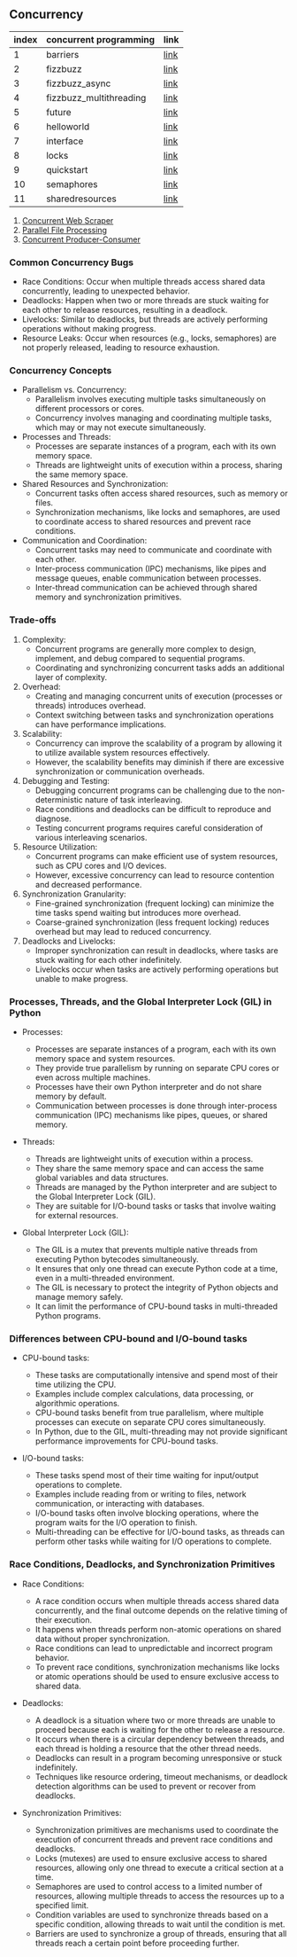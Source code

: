 ## Concurrency

| index | concurrent programming  | link                                           |
| ----- | ----------------------- | ---------------------------------------------- |
| 1     | barriers                | [link](/concurrent/barriers.py)                |
| 2     | fizzbuzz                | [link](/concurrent/fizzbuzz.py)                |
| 3     | fizzbuzz_async          | [link](/concurrent/fizzbuzz_async.py)          |
| 4     | fizzbuzz_multithreading | [link](/concurrent/fizzbuzz_multithreading.py) |
| 5     | future                  | [link](/concurrent/future.py)                  |
| 6     | helloworld              | [link](/concurrent/helloworld.py)              |
| 7     | interface               | [link](/concurrent/interface.py)               |
| 8     | locks                   | [link](/concurrent/locks.py)                   |
| 9     | quickstart              | [link](/concurrent/quickstart.py)              |
| 10    | semaphores              | [link](/concurrent/semaphores.py)              |
| 11    | sharedresources         | [link](/concurrent/sharedresources.py)         |

1. [Concurrent Web Scraper](/crawler/)
2. [Parallel File Processing](/file_processing/)
3. [Concurrent Producer-Consumer](/producer_consumer/)

### Common Concurrency Bugs

- Race Conditions: Occur when multiple threads access shared data concurrently, leading to unexpected behavior.
- Deadlocks: Happen when two or more threads are stuck waiting for each other to release resources, resulting in a deadlock.
- Livelocks: Similar to deadlocks, but threads are actively performing operations without making progress.
- Resource Leaks: Occur when resources (e.g., locks, semaphores) are not properly released, leading to resource exhaustion.

### Concurrency Concepts

- Parallelism vs. Concurrency:
  - Parallelism involves executing multiple tasks simultaneously on different processors or cores.
  - Concurrency involves managing and coordinating multiple tasks, which may or may not execute simultaneously.
- Processes and Threads:
  - Processes are separate instances of a program, each with its own memory space.
  - Threads are lightweight units of execution within a process, sharing the same memory space.
- Shared Resources and Synchronization:
  - Concurrent tasks often access shared resources, such as memory or files.
  - Synchronization mechanisms, like locks and semaphores, are used to coordinate access to shared resources and prevent race conditions.
- Communication and Coordination:
  - Concurrent tasks may need to communicate and coordinate with each other.
  - Inter-process communication (IPC) mechanisms, like pipes and message queues, enable communication between processes.
  - Inter-thread communication can be achieved through shared memory and synchronization primitives.

### Trade-offs

1. Complexity:
   - Concurrent programs are generally more complex to design, implement, and debug compared to sequential programs.
   - Coordinating and synchronizing concurrent tasks adds an additional layer of complexity.
2. Overhead:
   - Creating and managing concurrent units of execution (processes or threads) introduces overhead.
   - Context switching between tasks and synchronization operations can have performance implications.
3. Scalability:
   - Concurrency can improve the scalability of a program by allowing it to utilize available system resources effectively.
   - However, the scalability benefits may diminish if there are excessive synchronization or communication overheads.
4. Debugging and Testing:
   - Debugging concurrent programs can be challenging due to the non-deterministic nature of task interleaving.
   - Race conditions and deadlocks can be difficult to reproduce and diagnose.
   - Testing concurrent programs requires careful consideration of various interleaving scenarios.
5. Resource Utilization:
   - Concurrent programs can make efficient use of system resources, such as CPU cores and I/O devices.
   - However, excessive concurrency can lead to resource contention and decreased performance.
6. Synchronization Granularity:
   - Fine-grained synchronization (frequent locking) can minimize the time tasks spend waiting but introduces more overhead.
   - Coarse-grained synchronization (less frequent locking) reduces overhead but may lead to reduced concurrency.
7. Deadlocks and Livelocks:
   - Improper synchronization can result in deadlocks, where tasks are stuck waiting for each other indefinitely.
   - Livelocks occur when tasks are actively performing operations but unable to make progress.

### Processes, Threads, and the Global Interpreter Lock (GIL) in Python

- Processes:

  - Processes are separate instances of a program, each with its own memory space and system resources.
  - They provide true parallelism by running on separate CPU cores or even across multiple machines.
  - Processes have their own Python interpreter and do not share memory by default.
  - Communication between processes is done through inter-process communication (IPC) mechanisms like pipes, queues, or shared memory.

- Threads:
  - Threads are lightweight units of execution within a process.
  - They share the same memory space and can access the same global variables and data structures.
  - Threads are managed by the Python interpreter and are subject to the Global Interpreter Lock (GIL).
  - They are suitable for I/O-bound tasks or tasks that involve waiting for external resources.
- Global Interpreter Lock (GIL):
  - The GIL is a mutex that prevents multiple native threads from executing Python bytecodes simultaneously.
  - It ensures that only one thread can execute Python code at a time, even in a multi-threaded environment.
  - The GIL is necessary to protect the integrity of Python objects and manage memory safely.
  - It can limit the performance of CPU-bound tasks in multi-threaded Python programs.

### Differences between CPU-bound and I/O-bound tasks

- CPU-bound tasks:

  - These tasks are computationally intensive and spend most of their time utilizing the CPU.
  - Examples include complex calculations, data processing, or algorithmic operations.
  - CPU-bound tasks benefit from true parallelism, where multiple processes can execute on separate CPU cores simultaneously.
  - In Python, due to the GIL, multi-threading may not provide significant performance improvements for CPU-bound tasks.

- I/O-bound tasks:
  - These tasks spend most of their time waiting for input/output operations to complete.
  - Examples include reading from or writing to files, network communication, or interacting with databases.
  - I/O-bound tasks often involve blocking operations, where the program waits for the I/O operation to finish.
  - Multi-threading can be effective for I/O-bound tasks, as threads can perform other tasks while waiting for I/O operations to complete.

### Race Conditions, Deadlocks, and Synchronization Primitives

- Race Conditions:

  - A race condition occurs when multiple threads access shared data concurrently, and the final outcome depends on the relative timing of their execution.
  - It happens when threads perform non-atomic operations on shared data without proper synchronization.
  - Race conditions can lead to unpredictable and incorrect program behavior.
  - To prevent race conditions, synchronization mechanisms like locks or atomic operations should be used to ensure exclusive access to shared data.

- Deadlocks:
  - A deadlock is a situation where two or more threads are unable to proceed because each is waiting for the other to release a resource.
  - It occurs when there is a circular dependency between threads, and each thread is holding a resource that the other thread needs.
  - Deadlocks can result in a program becoming unresponsive or stuck indefinitely.
  - Techniques like resource ordering, timeout mechanisms, or deadlock detection algorithms can be used to prevent or recover from deadlocks.
- Synchronization Primitives:
  - Synchronization primitives are mechanisms used to coordinate the execution of concurrent threads and prevent race conditions and deadlocks.
  - Locks (mutexes) are used to ensure exclusive access to shared resources, allowing only one thread to execute a critical section at a time.
  - Semaphores are used to control access to a limited number of resources, allowing multiple threads to access the resources up to a specified limit.
  - Condition variables are used to synchronize threads based on a specific condition, allowing threads to wait until the condition is met.
  - Barriers are used to synchronize a group of threads, ensuring that all threads reach a certain point before proceeding further.

